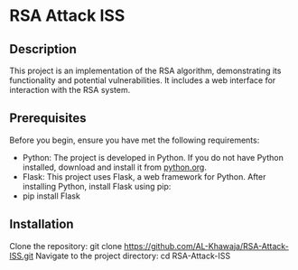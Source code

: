 # RSA Attack ISS

## Description

This project is an implementation of the RSA algorithm, demonstrating its functionality and potential vulnerabilities. It includes a web interface for interaction with the RSA system.

## Prerequisites

Before you begin, ensure you have met the following requirements:
- Python: The project is developed in Python. If you do not have Python installed, download and install it from [python.org](https://www.python.org/downloads/).
- Flask: This project uses Flask, a web framework for Python. After installing Python, install Flask using pip:
- pip install Flask


## Installation

Clone the repository:
git clone https://github.com/AL-Khawaja/RSA-Attack-ISS.git
Navigate to the project directory:
cd RSA-Attack-ISS
